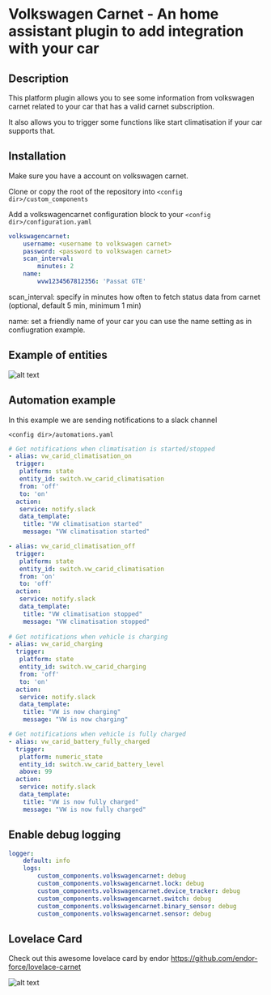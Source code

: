 Volkswagen Carnet - An home assistant plugin to add integration with your car
============================================================
Description
------------
This platform plugin allows you to see some information from volkswagen carnet related to your car that has a valid carnet subscription.

It also allows you to trigger some functions like start climatisation if your car supports that.

Installation
------------

Make sure you have a account on volkswagen carnet.

Clone or copy the root of the repository into `<config dir>/custom_components`

Add a volkswagencarnet configuration block to your `<config dir>/configuration.yaml`
```yaml
volkswagencarnet:
    username: <username to volkswagen carnet>
    password: <password to volkswagen carnet>
    scan_interval: 
        minutes: 2
    name:
        wvw1234567812356: 'Passat GTE'
```

scan_interval: specify in minutes how often to fetch status data from carnet (optional, default 5 min, minimum 1 min)

name: set a friendly name of your car you can use the name setting as in confiugration example.

Example of entities
------------
![alt text](https://user-images.githubusercontent.com/12171819/55963464-30216480-5c73-11e9-9b91-3bf06672ef36.png)



Automation example
------------
In this example we are sending notifications to a slack channel

`<config dir>/automations.yaml`
```yaml
# Get notifications when climatisation is started/stopped
- alias: vw_carid_climatisation_on
  trigger:
   platform: state
   entity_id: switch.vw_carid_climatisation
   from: 'off'
   to: 'on'
  action:
   service: notify.slack
   data_template:
    title: "VW climatisation started"
    message: "VW climatisation started"

- alias: vw_carid_climatisation_off
  trigger:
   platform: state
   entity_id: switch.vw_carid_climatisation
   from: 'on'
   to: 'off'
  action:
   service: notify.slack
   data_template:
    title: "VW climatisation stopped"
    message: "VW climatisation stopped"
    
# Get notifications when vehicle is charging
- alias: vw_carid_charging
  trigger:
   platform: state
   entity_id: switch.vw_carid_charging
   from: 'off'
   to: 'on'
  action:
   service: notify.slack
   data_template:
    title: "VW is now charging"
    message: "VW is now charging"

# Get notifications when vehicle is fully charged
- alias: vw_carid_battery_fully_charged
  trigger:
   platform: numeric_state
   entity_id: switch.vw_carid_battery_level
   above: 99
  action:
   service: notify.slack
   data_template:
    title: "VW is now fully charged"
    message: "VW is now fully charged"
```

Enable debug logging
------------
```yaml
logger:
    default: info
    logs:
        custom_components.volkswagencarnet: debug
        custom_components.volkswagencarnet.lock: debug
        custom_components.volkswagencarnet.device_tracker: debug
        custom_components.volkswagencarnet.switch: debug
        custom_components.volkswagencarnet.binary_sensor: debug
        custom_components.volkswagencarnet.sensor: debug
 ```

Lovelace Card
------------
Check out this awesome lovelace card by endor
https://github.com/endor-force/lovelace-carnet

![alt text](https://user-images.githubusercontent.com/12171819/55963632-7d9dd180-5c73-11e9-9eea-c2b211f6843b.png)
